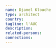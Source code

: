 ```yaml
---
name: Djamel Klouche
type: architect
country:
tagline: l'AUC
description:
related-persons:
connections:
---
```

